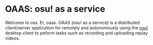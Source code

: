 # OAAS: osu! as a service

Welcome to oss.
Er, oaas.
OAAS (osu! as a service) is a distributed client/server application for remotely and autonomously using the [osu!](https://osu.ppy.sh) desktop client to peform tasks such as recording and uploading replay videos.
